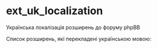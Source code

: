 # ext_uk_localization
Українська локалізація розширень до форуму phpBB

Список розширень, які перекладені українською мовою:


